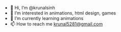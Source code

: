 - 👋 Hi, I’m @krunalsinh
- 👀 I’m interested in animations, html design, games 
- 🌱 I’m currently learning animations
- 📫 How to reach me krunal5281@gmail.com

